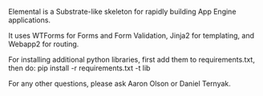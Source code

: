Elemental is a Substrate-like skeleton for rapidly building App Engine applications. 

It uses WTForms for Forms and Form Validation, Jinja2 for templating, and Webapp2 for routing. 

For installing additional python libraries, first add them to requirements.txt, then do: pip install -r requirements.txt -t lib

For any other questions, please ask Aaron Olson or Daniel Ternyak.